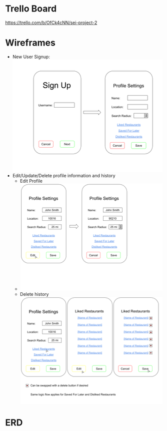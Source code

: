 # Trello Board
https://trello.com/b/OfCk4cNN/sei-project-2

# Wireframes
- New User Signup:
    ![New User Signup](<New User Signup.png>)
- Edit/Update/Delete profile information and history
  - Edit Profile
  - ![Edit Profile](<Edit Profile.png>)
  - Delete history
    ![Delete History](<Delete History.png>)

# ERD
